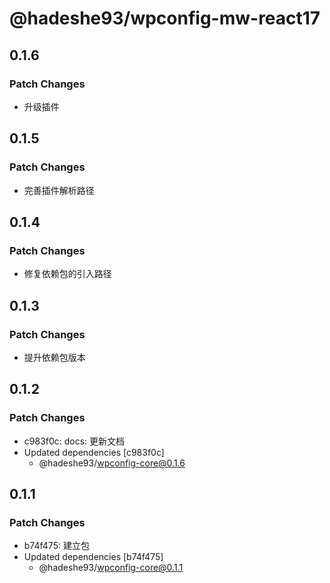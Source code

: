 # @hadeshe93/wpconfig-mw-react17

## 0.1.6

### Patch Changes

- 升级插件

## 0.1.5

### Patch Changes

- 完善插件解析路径

## 0.1.4

### Patch Changes

- 修复依赖包的引入路径

## 0.1.3

### Patch Changes

- 提升依赖包版本

## 0.1.2

### Patch Changes

- c983f0c: docs: 更新文档
- Updated dependencies [c983f0c]
  - @hadeshe93/wpconfig-core@0.1.6

## 0.1.1

### Patch Changes

- b74f475: 建立包
- Updated dependencies [b74f475]
  - @hadeshe93/wpconfig-core@0.1.1
